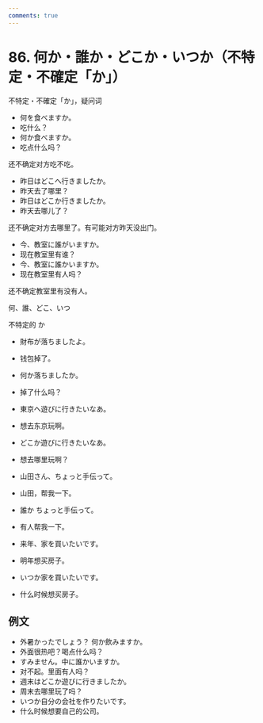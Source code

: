 ```yaml
---
comments: true
---
```


# 86. 何か・誰か・どこか・いつか（不特定・不確定「か」）

不特定・不確定「か」，疑问词

- 何を食べますか。
- 吃什么？
- 何か食べますか。
- 吃点什么吗？

还不确定对方吃不吃。

- 昨日はどこへ行きましたか。
- 昨天去了哪里？
- 昨日はどこか行きましたか。
- 昨天去哪儿了？

还不确定对方去哪里了。有可能对方昨天没出门。

- 今、教室に誰がいますか。
- 现在教室里有谁？
- 今、教室に誰かいますか。
- 现在教室里有人吗？

还不确定教室里有没有人。

何、誰、どこ、いつ

不特定的 か

- 財布が落ちましたよ。
- 钱包掉了。
- 何か落ちましたか。
- 掉了什么吗？

- 東京へ遊びに行きたいなあ。
- 想去东京玩啊。
- どこか遊びに行きたいなあ。
- 想去哪里玩啊？

- 山田さん、ちょっと手伝って。
- 山田，帮我一下。
- 誰か ちょっと手伝って。
- 有人帮我一下。

- 来年、家を買いたいです。
- 明年想买房子。
- いつか家を買いたいです。
- 什么时候想买房子。

## 例文

- 外暑かったでしょう？ 何か飲みますか。
- 外面很热吧？喝点什么吗？
- すみません。中に誰かいますか。
- 对不起。里面有人吗？
- 週末はどこか遊びに行きましたか。
- 周末去哪里玩了吗？
- いつか自分の会社を作りたいです。
- 什么时候想要自己的公司。

